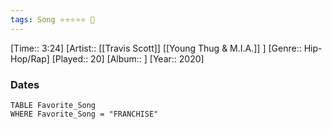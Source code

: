 ```yaml
---
tags: Song ⭐⭐⭐⭐⭐ 💛
---
```

[Time:: 3:24]
[Artist:: [[Travis Scott]] [[Young Thug & M.I.A.]] ]
[Genre:: Hip-Hop/Rap]
[Played:: 20]
[Album:: ]
[Year:: 2020]
### Dates
````dataview
TABLE Favorite_Song
WHERE Favorite_Song = "FRANCHISE"
````